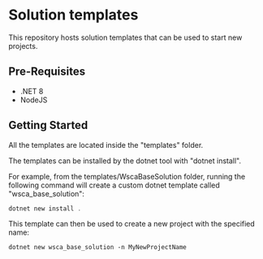 # Solution templates

This repository hosts solution templates that can be used to start new projects.

## Pre-Requisites
- .NET 8
- NodeJS

## Getting Started

All the templates are located inside the "templates" folder.

The templates can be installed by the dotnet tool with "dotnet install".

For example, from the templates/WscaBaseSolution folder, running the following command will create a custom dotnet template called "wsca_base_solution":

``` powershell
dotnet new install .
```

This template can then be used to create a new project with the specified name:

```
dotnet new wsca_base_solution -n MyNewProjectName
```